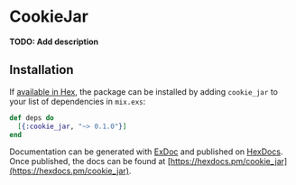 # CookieJar

**TODO: Add description**

## Installation

If [available in Hex](https://hex.pm/docs/publish), the package can be installed
by adding `cookie_jar` to your list of dependencies in `mix.exs`:

```elixir
def deps do
  [{:cookie_jar, "~> 0.1.0"}]
end
```

Documentation can be generated with [ExDoc](https://github.com/elixir-lang/ex_doc)
and published on [HexDocs](https://hexdocs.pm). Once published, the docs can
be found at [https://hexdocs.pm/cookie_jar](https://hexdocs.pm/cookie_jar).

